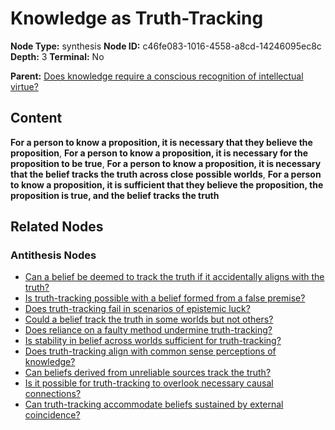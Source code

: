 # Knowledge as Truth-Tracking

**Node Type:** synthesis
**Node ID:** c46fe083-1016-4558-a8cd-14246095ec8c
**Depth:** 3
**Terminal:** No

**Parent:** [Does knowledge require a conscious recognition of intellectual virtue?](does-knowledge-require-a-conscious-recognition-of-intellectual-virtue-antithesis-747b835f-aeae-42ef-83ad-e5dd01480bd0.md)

## Content

**For a person to know a proposition, it is necessary that they believe the proposition**, **For a person to know a proposition, it is necessary for the proposition to be true**, **For a person to know a proposition, it is necessary that the belief tracks the truth across close possible worlds**, **For a person to know a proposition, it is sufficient that they believe the proposition, the proposition is true, and the belief tracks the truth**

## Related Nodes

### Antithesis Nodes

- [Can a belief be deemed to track the truth if it accidentally aligns with the truth?](can-a-belief-be-deemed-to-track-the-truth-if-it-accidentally-aligns-with-the-truth-antithesis-5035b345-d52d-4b84-bd99-1b5d981414a8.md)
- [Is truth-tracking possible with a belief formed from a false premise?](is-truth-tracking-possible-with-a-belief-formed-from-a-false-premise-antithesis-b6a8ad7a-ad34-4027-88a6-5720422a69b7.md)
- [Does truth-tracking fail in scenarios of epistemic luck?](does-truth-tracking-fail-in-scenarios-of-epistemic-luck-antithesis-b4c5d316-0c3e-4197-b517-b56318376766.md)
- [Could a belief track the truth in some worlds but not others?](could-a-belief-track-the-truth-in-some-worlds-but-not-others-antithesis-7ad16ca7-7a16-45db-ac01-e3ef0e98ebbb.md)
- [Does reliance on a faulty method undermine truth-tracking?](does-reliance-on-a-faulty-method-undermine-truth-tracking-antithesis-cd9c2d8f-6149-4ba9-8f72-4e3032b7be70.md)
- [Is stability in belief across worlds sufficient for truth-tracking?](is-stability-in-belief-across-worlds-sufficient-for-truth-tracking-antithesis-b348be2e-c6c8-4395-8679-b2774d1d82a8.md)
- [Does truth-tracking align with common sense perceptions of knowledge?](does-truth-tracking-align-with-common-sense-perceptions-of-knowledge-antithesis-26ae85c9-754e-4082-8473-a78aa176c4dd.md)
- [Can beliefs derived from unreliable sources track the truth?](can-beliefs-derived-from-unreliable-sources-track-the-truth-antithesis-980940fc-2134-4aa7-8b89-b279d8d07989.md)
- [Is it possible for truth-tracking to overlook necessary causal connections?](is-it-possible-for-truth-tracking-to-overlook-necessary-causal-connections-antithesis-2929547c-fb63-423e-bf20-cef86eacbf0f.md)
- [Can truth-tracking accommodate beliefs sustained by external coincidence?](can-truth-tracking-accommodate-beliefs-sustained-by-external-coincidence-antithesis-1cd9c3a5-c1d0-4da8-b02e-019c9a23bbc1.md)
